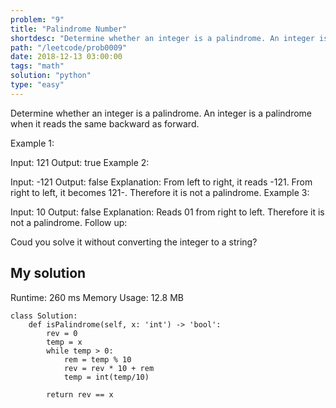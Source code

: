 ```yaml
---
problem: "9"
title: "Palindrome Number"
shortdesc: "Determine whether an integer is a palindrome. An integer is a palindrome when it reads the same backward as forward."
path: "/leetcode/prob0009"
date: 2018-12-13 03:00:00
tags: "math"
solution: "python"
type: "easy"
---
```


Determine whether an integer is a palindrome. An integer is a palindrome when it reads the same backward as forward.

Example 1:

Input: 121
Output: true
Example 2:

Input: -121
Output: false
Explanation: From left to right, it reads -121. From right to left, it becomes 121-. Therefore it is not a palindrome.
Example 3:

Input: 10
Output: false
Explanation: Reads 01 from right to left. Therefore it is not a palindrome.
Follow up:

Coud you solve it without converting the integer to a string?

## My solution

Runtime: 260 ms
Memory Usage: 12.8 MB

```
class Solution:
    def isPalindrome(self, x: 'int') -> 'bool':
        rev = 0
        temp = x
        while temp > 0:
            rem = temp % 10
            rev = rev * 10 + rem
            temp = int(temp/10)

        return rev == x
```
